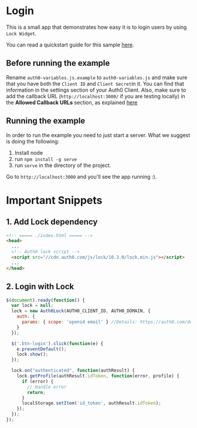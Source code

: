 # Login

This is a small app that demonstrates how easy it is to login users by using `Lock Widget`.

You can read a quickstart guide for this sample [here](https://auth0.com/docs/quickstart/spa/jquery/01-login).

## Before running the example

Rename `auth0-variables.js.example` to `auth0-variables.js` and make sure that you have both the `Client ID` and `Client Secret`in it. You can find that information in the settings section of your Auth0 Client. Also, make sure to add the callback URL (`http://localhost:3000/` if you are testing locally) in the **Allowed Callback URLs** section, as explained [here](https://auth0.com/docs/quickstart/spa/jquery/01-login#before-starting)

## Running the example

In order to run the example you need to just start a server. What we suggest is doing the following:

1. Install node
2. run `npm install -g serve`
3. run `serve` in the directory of the project.

Go to `http://localhost:3000` and you'll see the app running :).

# Important Snippets

## 1. Add Lock dependency
```html
<!-- ===== ./index.html ===== -->
<head>
  ...
  <!-- Auth0 lock script -->
  <script src="//cdn.auth0.com/js/lock/10.3.0/lock.min.js"></script>
  ...
</head>
```

## 2. Login with Lock
```javascript
$(document).ready(function() {
  var lock = null;
  lock = new Auth0Lock(AUTH0_CLIENT_ID, AUTH0_DOMAIN, {
    auth: {
      params: { scope: 'openid email' } //Details: https://auth0.com/docs/scopes
    }
  });

  $('.btn-login').click(function(e) {
    e.preventDefault();
    lock.show();
  });

  lock.on("authenticated", function(authResult) {
    lock.getProfile(authResult.idToken, function(error, profile) {
      if (error) {
        // Handle error
        return;
      }
      localStorage.setItem('id_token', authResult.idToken);
    });
  });
});
```
